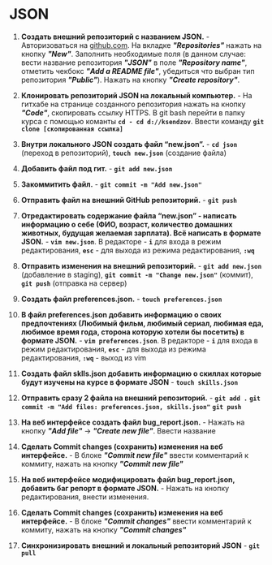 # JSON

1. **Создать внешний репозиторий c названием JSON.** - Авторизоваться на [github.com](https://github.com). На вкладке ***"Repositories"*** нажать на кнопку ***"New"***. Заполнить необходимые поля (в данном случае: вести название репозитория ***"JSON"*** в поле ***"Repository name"***, отметить чекбокс ***"Add a README file"***, убедиться что выбран тип репозитория ***"Public"***). Нажать на кнопку ***"Create repository"***.

 5. **Клонировать репозиторий JSON на локальный компьютер.** - На гитхабе на странице созданного репозитория нажать на кнопку ***"Code"***, скопировать ссылку HTTPS. В git bash перейти в папку курса с помощью команты **`cd - cd d://ksendzov`**. Ввести команду **`git clone [скопированная ссылка]`**
 6. **Внутри локального JSON создать файл “new.json”.** - **`cd json`** (переход в репозиторий), **`touch new.json`** (создание файла)
 7. **Добавить файл под гит.** - **`git add new.json`**
 8. **Закоммитить файл.** - **`git commit -m "Add new.json"`**
 9. **Отправить файл на внешний GitHub репозиторий.** - **`git push`**
 10. **Отредактировать содержание файла “new.json” - написать информацию о себе (ФИО, возраст, количество домашних животных, будущая желаемая зарплата). Всё написать в формате JSON.** - **`vim new.json`**. В редакторе - **`i`** для входа в режим редактирования, **`esc`** - для выхода из режима редактирования, **`:wq`**
 11. **Отправить изменения на внешний репозиторий.** - **`git add new.json`** (добавление в staging), **`git commit -m "Change new.json"`** (коммит), **`git push`** (отправка на сервер)
 12. **Создать файл preferences.json.** - **`touch preferences.json`**
 13. **В файл preferences.json добавить информацию о своих предпочтениях (Любимый фильм, любимый сериал, любимая еда, любимое время года, сторона которую хотели бы посетить) в формате JSON.** - **`vim preferences.json`**. В редакторе - **`i`** для входа в режим редактирования, **`esc`** - для выхода из режима редактирования, **`:wq`** - выход из vim
 14. **Создать файл sklls.json добавить информацию о скиллах которые будут изучены на курсе в формате JSON** - **`touch skills.json`**
 15. **Отправить сразу 2 файла на внешний репозиторий.** - **`git add .`**
 **`git commit -m "Add files: preferences.json, skills.json"`**
**`git push`**
 16. **На веб интерфейсе создать файл bug_report.json.** - Нажать на кнопку ***"Add file"*** -> ***"Create new file"***. Ввести название
 17. **Сделать Commit changes (сохранить) изменения на веб интерфейсе.** - В блоке ***"Commit new file"*** ввести комментарий к коммиту, нажать на кнопку ***"Commit new file"***
 18. **На веб интерфейсе модифицировать файл bug_report.json, добавить баг репорт в формате JSON.** - Нажать на кнопку редактирования, внести изменения. 
 19. **Сделать Commit changes (сохранить) изменения на веб интерфейсе.** - В блоке ***"Commit changes"*** ввести комментарий к коммиту, нажать на кнопку ***"Commit changes"***
 20. **Синхронизировать внешний и локальный репозиторий JSON** - **`git pull`**
